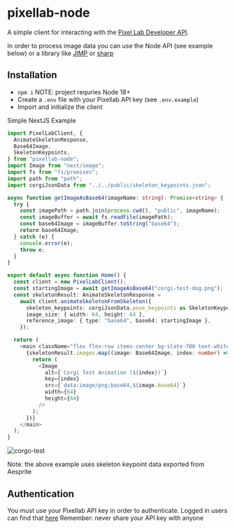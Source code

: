 # pixellab-node
A simple client for interacting with the [Pixel Lab Developer API](http://api.pixellab.ai/v1/docs).

In order to process image data you can use the Node API (see example below) or a library like [JIMP](https://github.com/jimp-dev/jimp) or [sharp](https://github.com/lovell/sharp)

## Installation
* `npm i` NOTE: project requries Node 18+
* Create a `.env` file with your Pixellab API key (see `.env.example`)
* Import and initialize the client

Simple NextJS Example
```ts
import PixelLabClient, {
  AnimateSkeletonResponse,
  Base64Image,
  SkeletonKeypoints,
} from "pixellab-node";
import Image from "next/image";
import fs from "fs/promises";
import path from "path";
import corgiJsonData from "../../public/skeleton_keypoints.json";

async function getImageAsBase64(imageName: string): Promise<string> {
  try {
    const imagePath = path.join(process.cwd(), "public", imageName);
    const imageBuffer = await fs.readFile(imagePath);
    const base64Image = imageBuffer.toString("base64");
    return base64Image;
  } catch (e) {
    console.error(e);
    throw e;
  }
}

export default async function Home() {
  const client = new PixelLabClient();
  const startingImage = await getImageAsBase64("corgi-test-dog.png");
  const skeletonResult: AnimateSkeletonResponse =
    await client.animateSkeletonFromSkeleton({
      skeleton_keypoints: corgiJsonData.pose_keypoints as SkeletonKeypoints,
      image_size: { width: 64, height: 64 },
      reference_image: { type: "base64", base64: startingImage },
    });

  return (
    <main className="flex flex-row items-center bg-slate-700 text-white">
      {skeletonResult.images.map((image: Base64Image, index: number) => {
        return (
          <Image
            alt={`Corgi Test Animation (${index})`}
            key={index}
            src={`data:image/png;base64,${image.base64}`}
            width={64}
            height={64}
          />
        );
      })}
    </main>
  );
}

```
![corgo-test](https://github.com/user-attachments/assets/8d4a7e0f-a0d5-4272-bdbf-3f3a6c230a7b)

Note: the above example uses skeleton keypoint data exported from Aesprite

## Authentication
You must use your Pixellab API key in order to authenticate. Logged in users can find that [here](https://www.pixellab.ai/pixellab-api)
Remember: never share your API key with anyone
